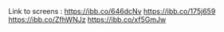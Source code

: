 Link to screens : 
https://ibb.co/646dcNv
https://ibb.co/175j659
https://ibb.co/ZfhWNJz
https://ibb.co/xf5GmJw
